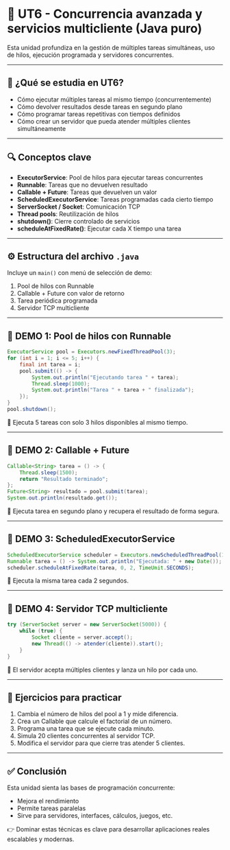 # 📘 UT6 - Concurrencia avanzada y servicios multicliente (Java puro)

Esta unidad profundiza en la gestión de múltiples tareas simultáneas, uso de hilos, ejecución programada y servidores concurrentes.

---

## 🧠 ¿Qué se estudia en UT6?

* Cómo ejecutar múltiples tareas al mismo tiempo (concurrentemente)
* Cómo devolver resultados desde tareas en segundo plano
* Cómo programar tareas repetitivas con tiempos definidos
* Cómo crear un servidor que pueda atender múltiples clientes simultáneamente

---

## 🔍 Conceptos clave

* **ExecutorService**: Pool de hilos para ejecutar tareas concurrentes
* **Runnable**: Tareas que no devuelven resultado
* **Callable + Future**: Tareas que devuelven un valor
* **ScheduledExecutorService**: Tareas programadas cada cierto tiempo
* **ServerSocket / Socket**: Comunicación TCP
* **Thread pools**: Reutilización de hilos
* **shutdown()**: Cierre controlado de servicios
* **scheduleAtFixedRate()**: Ejecutar cada X tiempo una tarea

---

## ⚙️ Estructura del archivo `.java`

Incluye un `main()` con menú de selección de demo:

1. Pool de hilos con Runnable
2. Callable + Future con valor de retorno
3. Tarea periódica programada
4. Servidor TCP multicliente

---

## 🔧 DEMO 1: Pool de hilos con Runnable

```java
ExecutorService pool = Executors.newFixedThreadPool(3);
for (int i = 1; i <= 5; i++) {
    final int tarea = i;
    pool.submit(() -> {
        System.out.println("Ejecutando tarea " + tarea);
        Thread.sleep(1000);
        System.out.println("Tarea " + tarea + " finalizada");
    });
}
pool.shutdown();
```

📌 Ejecuta 5 tareas con solo 3 hilos disponibles al mismo tiempo.

---

## 🔧 DEMO 2: Callable + Future

```java
Callable<String> tarea = () -> {
    Thread.sleep(1500);
    return "Resultado terminado";
};
Future<String> resultado = pool.submit(tarea);
System.out.println(resultado.get());
```

📌 Ejecuta tarea en segundo plano y recupera el resultado de forma segura.

---

## 🔧 DEMO 3: ScheduledExecutorService

```java
ScheduledExecutorService scheduler = Executors.newScheduledThreadPool(1);
Runnable tarea = () -> System.out.println("Ejecutada: " + new Date());
scheduler.scheduleAtFixedRate(tarea, 0, 2, TimeUnit.SECONDS);
```

📌 Ejecuta la misma tarea cada 2 segundos.

---

## 🔧 DEMO 4: Servidor TCP multicliente

```java
try (ServerSocket server = new ServerSocket(5000)) {
    while (true) {
        Socket cliente = server.accept();
        new Thread(() -> atender(cliente)).start();
    }
}
```

📌 El servidor acepta múltiples clientes y lanza un hilo por cada uno.

---

## 🧪 Ejercicios para practicar

1. Cambia el número de hilos del pool a 1 y mide diferencia.
2. Crea un Callable que calcule el factorial de un número.
3. Programa una tarea que se ejecute cada minuto.
4. Simula 20 clientes concurrentes al servidor TCP.
5. Modifica el servidor para que cierre tras atender 5 clientes.

---

## ✅ Conclusión

Esta unidad sienta las bases de programación concurrente:

* Mejora el rendimiento
* Permite tareas paralelas
* Sirve para servidores, interfaces, cálculos, juegos, etc.

👉 Dominar estas técnicas es clave para desarrollar aplicaciones reales escalables y modernas.
